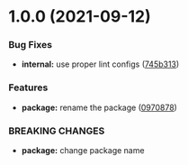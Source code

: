 # 1.0.0 (2021-09-12)


### Bug Fixes

* **internal:** use proper lint configs ([745b313](https://github.com/NullVoxPopuli/ember-addon-automated-ci-test-package/commit/745b313c45c06d47b740544a4827d82299dc8de5))


### Features

* **package:** rename the package ([0970878](https://github.com/NullVoxPopuli/ember-addon-automated-ci-test-package/commit/09708780f78696c30b23bb463be59552301b6753))


### BREAKING CHANGES

* **package:** change package name
